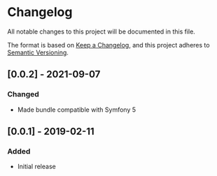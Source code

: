 # Changelog
All notable changes to this project will be documented in this file.

The format is based on [Keep a Changelog](https://keepachangelog.com/en/1.0.0/),
and this project adheres to [Semantic Versioning](https://semver.org/spec/v2.0.0.html).

## [0.0.2] - 2021-09-07
### Changed
- Made bundle compatible with Symfony 5

## [0.0.1] - 2019-02-11
### Added
- Initial release
